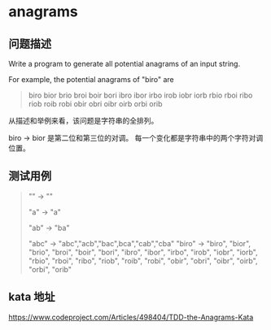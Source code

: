 # anagrams

## 问题描述
Write a program to generate all potential
anagrams of an input string.

For example, the potential anagrams of "biro" are
>
>biro bior brio broi boir bori
ibro ibor irbo irob iobr iorb
rbio rboi ribo riob roib robi
obir obri oibr oirb orbi orib

从描述和举例来看，该问题是字符串的全排列。

biro -> bior 是第二位和第三位的对调。
每一个变化都是字符串中的两个字符对调位置。

## 测试用例

> ""     -> ""
>
>"a"    -> "a"
>
>"ab"   -> "ba"
>
>"abc"  -> "abc","acb","bac",bca","cab","cba"
"biro" -> "biro", "bior", "brio", "broi", "boir", "bori",
          "ibro", "ibor", "irbo", "irob", "iobr", "iorb",
          "rbio", "rboi", "ribo", "riob", "roib", "robi",
          "obir", "obri", "oibr", "oirb", "orbi", "orib"

## kata 地址
https://www.codeproject.com/Articles/498404/TDD-the-Anagrams-Kata

